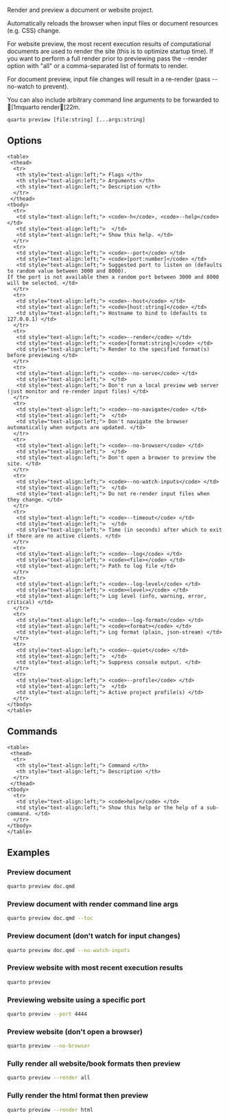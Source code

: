 Render and preview a document or website project.

Automatically reloads the browser when input files or document resources (e.g. CSS) change.

For website preview, the most recent execution results of computational documents are used to render
the site (this is to optimize startup time). If you want to perform a full render prior to
previewing pass the --render option with "all" or a comma-separated list of formats to render.

For document preview, input file changes will result in a re-render (pass --no-watch to prevent).

You can also include arbitrary command line arguments to be forwarded to [1mquarto render[22m.

``` {.bash}
quarto preview [file:string] [...args:string]
```


## Options


```{=html}
<table>
 <thead>
  <tr>
   <th style="text-align:left;"> Flags </th>
   <th style="text-align:left;"> Arguments </th>
   <th style="text-align:left;"> Description </th>
  </tr>
 </thead>
<tbody>
  <tr>
   <td style="text-align:left;"> <code>-h</code>, <code>--help</code> </td>
   <td style="text-align:left;">  </td>
   <td style="text-align:left;"> Show this help. </td>
  </tr>
  <tr>
   <td style="text-align:left;"> <code>--port</code> </td>
   <td style="text-align:left;"> <code>[port:number]</code> </td>
   <td style="text-align:left;"> Suggested port to listen on (defaults to random value between 3000 and 8000).
If the port is not available then a random port between 3000 and 8000 will be selected. </td>
  </tr>
  <tr>
   <td style="text-align:left;"> <code>--host</code> </td>
   <td style="text-align:left;"> <code>[host:string]</code> </td>
   <td style="text-align:left;"> Hostname to bind to (defaults to 127.0.0.1) </td>
  </tr>
  <tr>
   <td style="text-align:left;"> <code>--render</code> </td>
   <td style="text-align:left;"> <code>[format:string]</code> </td>
   <td style="text-align:left;"> Render to the specified format(s) before previewing </td>
  </tr>
  <tr>
   <td style="text-align:left;"> <code>--no-serve</code> </td>
   <td style="text-align:left;">  </td>
   <td style="text-align:left;"> Don't run a local preview web server (just monitor and re-render input files) </td>
  </tr>
  <tr>
   <td style="text-align:left;"> <code>--no-navigate</code> </td>
   <td style="text-align:left;">  </td>
   <td style="text-align:left;"> Don't navigate the browser automatically when outputs are updated. </td>
  </tr>
  <tr>
   <td style="text-align:left;"> <code>--no-browser</code> </td>
   <td style="text-align:left;">  </td>
   <td style="text-align:left;"> Don't open a browser to preview the site. </td>
  </tr>
  <tr>
   <td style="text-align:left;"> <code>--no-watch-inputs</code> </td>
   <td style="text-align:left;">  </td>
   <td style="text-align:left;"> Do not re-render input files when they change. </td>
  </tr>
  <tr>
   <td style="text-align:left;"> <code>--timeout</code> </td>
   <td style="text-align:left;">  </td>
   <td style="text-align:left;"> Time (in seconds) after which to exit if there are no active clients. </td>
  </tr>
  <tr>
   <td style="text-align:left;"> <code>--log</code> </td>
   <td style="text-align:left;"> <code><file></code> </td>
   <td style="text-align:left;"> Path to log file </td>
  </tr>
  <tr>
   <td style="text-align:left;"> <code>--log-level</code> </td>
   <td style="text-align:left;"> <code><level></code> </td>
   <td style="text-align:left;"> Log level (info, warning, error, critical) </td>
  </tr>
  <tr>
   <td style="text-align:left;"> <code>--log-format</code> </td>
   <td style="text-align:left;"> <code><format></code> </td>
   <td style="text-align:left;"> Log format (plain, json-stream) </td>
  </tr>
  <tr>
   <td style="text-align:left;"> <code>--quiet</code> </td>
   <td style="text-align:left;">  </td>
   <td style="text-align:left;"> Suppress console output. </td>
  </tr>
  <tr>
   <td style="text-align:left;"> <code>--profile</code> </td>
   <td style="text-align:left;">  </td>
   <td style="text-align:left;"> Active project profile(s) </td>
  </tr>
</tbody>
</table>
```



## Commands


```{=html}
<table>
 <thead>
  <tr>
   <th style="text-align:left;"> Command </th>
   <th style="text-align:left;"> Description </th>
  </tr>
 </thead>
<tbody>
  <tr>
   <td style="text-align:left;"> <code>help</code> </td>
   <td style="text-align:left;"> Show this help or the help of a sub-command. </td>
  </tr>
</tbody>
</table>
```



## Examples
### Preview document

``` {.bash filename='Terminal'}
quarto preview doc.qmd
```

### Preview document with render command line args

``` {.bash filename='Terminal'}
quarto preview doc.qmd --toc
```

### Preview document (don't watch for input changes)

``` {.bash filename='Terminal'}
quarto preview doc.qmd --no-watch-inputs
```

### Preview website with most recent execution results

``` {.bash filename='Terminal'}
quarto preview
```

### Previewing website using a specific port

``` {.bash filename='Terminal'}
quarto preview --port 4444
```

### Preview website (don't open a browser)

``` {.bash filename='Terminal'}
quarto preview --no-browser
```

### Fully render all website/book formats then preview

``` {.bash filename='Terminal'}
quarto preview --render all
```

### Fully render the html format then preview

``` {.bash filename='Terminal'}
quarto preview --render html
```

